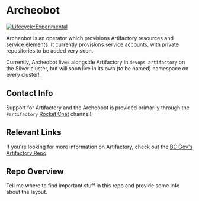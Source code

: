 # Archeobot

[![Lifecycle:Experimental](https://img.shields.io/badge/Lifecycle-Experimental-339999)](<Redirect-URL>)

Archeobot is an operator which provisions Artifactory resources and service elements. It currently provisions service accounts, with private repositories to be added very soon.

Currently, Archeobot lives alongside Artifactory in `devops-artifactory` on the Silver cluster, but will soon live in its own (to be named) namespace on every cluster!

## Contact Info

Support for Artifactory and the Archeobot is provided primarily through the `#artifactory` [Rocket.Chat](https://chat.developer.gov.bc.ca) channel!

## Relevant Links

If you're looking for more information on Artifactory, check out the [BC Gov's Artifactory Repo](https://github.com/BCDevOps/developer-experience/tree/master/apps/artifactory).

## Repo Overview

Tell me where to find important stuff in this repo and provide some info about the layout.

